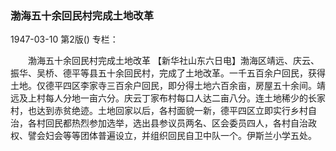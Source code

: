 ### 渤海五十余回民村完成土地改革

1947-03-10
第2版()
专栏：

　　渤海五十余回民村完成土地改革
    【新华社山东六日电】渤海区靖远、庆云、振华、吴桥、德平等县五十余回民村，完成了土地改革。一千五百余户回民，获得土地。仅德平四区李家寺三百余户回民，即分得土地六百余亩，房屋五十余间。靖远及上村每人分地一亩六分。庆云丁家布村每口人达二亩八分。连土地稀少的长家村，也达到赤贫绝迹。土地回家以后，各村面貌一新，德平四区立即实行乡村自治，各村回民都热烈参加选举，选出县参议员两名、区会委员四人，各村自治政权、譬会妇会等等团体普遍设立，并组织回民自卫中队一个。伊斯兰小学五处。
